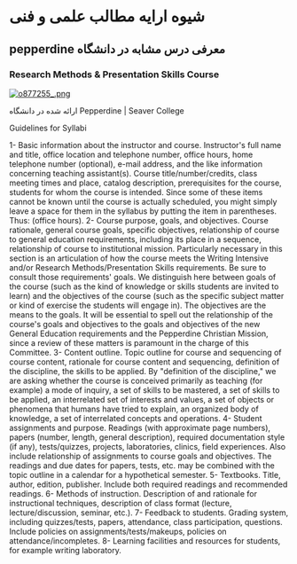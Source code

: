 # شیوه ارایه مطالب علمی و فنی
## pepperdine معرفی درس مشابه در دانشگاه
### Research Methods & Presentation Skills Course

<a href="http://www.upsara.com/viewer.php?file=o877255_.png"><img src="http://www.upsara.com/images/o877255__thumb.png" border="0" alt="o877255_.png" title="o877255_.png" /></a>

ارائه شده در دانشگاه 
Pepperdine | Seaver College

Guidelines for Syllabi

1- Basic information about the instructor and course. Instructor's full name and title, office location and telephone number, office hours, home telephone number (optional), e-mail address, and the like information concerning teaching assistant(s). Course title/number/credits, class meeting times and place, catalog description, prerequisites for the course, students for whom the course is intended. Since some of these items cannot be known until the course is actually scheduled, you might simply leave a space for them in the syllabus by putting the item in parentheses. Thus: (office hours).
2- Course purpose, goals, and objectives. Course rationale, general course goals, specific objectives, relationship of course to general education requirements, including its place in a sequence, relationship of course to institutional mission. Particularly necessary in this section is an articulation of how the course meets the Writing Intensive and/or Research Methods/Presentation Skills requirements. Be sure to consult those requirements' goals. We distinguish here between goals of the course (such as the kind of knowledge or skills students are invited to learn) and the objectives of the course (such as the specific subject matter or kind of exercise the students will engage in). The objectives are the means to the goals. It will be essential to spell out the relationship of the course's goals and objectives to the goals and objectives of the new General Education requirements and the Pepperdine Christian Mission, since a review of these matters is paramount in the charge of this Committee.
3- Content outline. Topic outline for course and sequencing of course content, rationale for course content and sequencing, definition of the discipline, the skills to be applied. By "definition of the discipline," we are asking whether the course is conceived primarily as teaching (for example) a mode of inquiry, a set of skills to be mastered, a set of skills to be applied, an interrelated set of interests and values, a set of objects or phenomena that humans have tried to explain, an organized body of knowledge, a set of interrelated concepts and operations.
4- Student assignments and purpose. Readings (with approximate page numbers), papers (number, length, general description), required documentation style (if any), tests/quizzes, projects, laboratories, clinics, field experiences. Also include relationship of assignments to course goals and objectives. The readings and due dates for papers, tests, etc. may be combined with the topic outline in a calendar for a hypothetical semester.
5- Textbooks. Title, author, edition, publisher. Include both required readings and recommended readings.
6- Methods of instruction. Description of and rationale for instructional techniques, description of class format (lecture, lecture/discussion, seminar, etc.).
7- Feedback to students. Grading system, including quizzes/tests, papers, attendance, class participation, questions. Include policies on assignments/tests/makeups, policies on attendance/incompletes.
8- Learning facilities and resources for students, for example writing laboratory.
